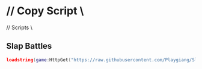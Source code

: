 # // Copy Script \\
// Scripts \\

## Slap Battles
```lua
loadstring(game:HttpGet("https://raw.githubusercontent.com/Playgiang/Slap_Battles/main/Slap_Battles.lua"))()
```
